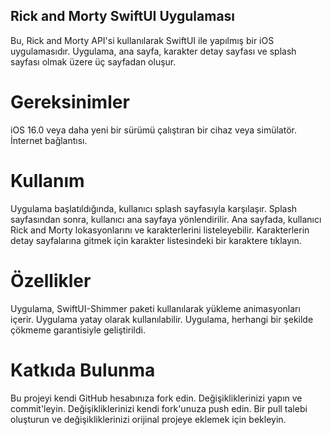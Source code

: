 ## Rick and Morty SwiftUI Uygulaması
Bu, Rick and Morty API'si kullanılarak SwiftUI ile yapılmış bir iOS uygulamasıdır. Uygulama, ana sayfa, karakter detay sayfası ve splash sayfası olmak üzere üç sayfadan oluşur.

# Gereksinimler
iOS 16.0 veya daha yeni bir sürümü çalıştıran bir cihaz veya simülatör.
İnternet bağlantısı.
# Kullanım
Uygulama başlatıldığında, kullanıcı splash sayfasıyla karşılaşır.
Splash sayfasından sonra, kullanıcı ana sayfaya yönlendirilir.
Ana sayfada, kullanıcı Rick and Morty lokasyonlarını ve karakterlerini listeleyebilir.
Karakterlerin detay sayfalarına gitmek için karakter listesindeki bir karaktere tıklayın.
# Özellikler
Uygulama, SwiftUI-Shimmer paketi kullanılarak yükleme animasyonları içerir.
Uygulama yatay olarak kullanılabilir.
Uygulama, herhangi bir şekilde çökmeme garantisiyle geliştirildi.
# Katkıda Bulunma
Bu projeyi kendi GitHub hesabınıza fork edin.
Değişikliklerinizi yapın ve commit'leyin.
Değişikliklerinizi kendi fork'unuza push edin.
Bir pull talebi oluşturun ve değişikliklerinizi orijinal projeye eklemek için bekleyin.
